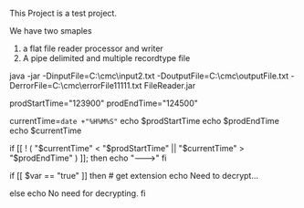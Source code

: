 This Project is a test project.

We have two smaples
1) a flat file reader processor and writer
2) A pipe delimited and multiple recordtype file


 java -jar -DinputFile=C:\\cmc\\input2.txt -DoutputFile=C:\\cmc\\outputFile.txt -DerrorFile=C:\\cmc\\errorFile11111.txt  FileReader.jar



prodStartTime="123900"
prodEndTime="124500"

currentTime=`date +"%H%M%S"`
echo $prodStartTime
echo $prodEndTime
echo $currentTime

if [[ ! ( "$currentTime" < "$prodStartTime" || "$currentTime" > "$prodEndTime" ) ]]; then
   echo "--->"
fi


if [[ $var == "true" ]]
  then
    # get extension
    echo Need to decrypt...

  else
    echo No need for decrypting.
fi
